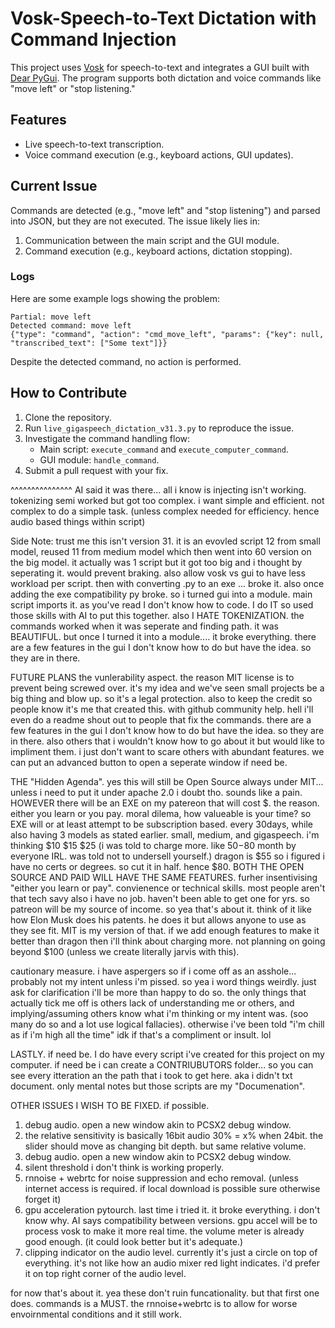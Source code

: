 # Vosk-Speech-to-Text Dictation with Command Injection

This project uses [Vosk](https://github.com/alphacep/vosk-api) for speech-to-text and integrates a GUI built with [Dear PyGui](https://github.com/hoffstadt/DearPyGui). The program supports both dictation and voice commands like "move left" or "stop listening."

## Features
- Live speech-to-text transcription.
- Voice command execution (e.g., keyboard actions, GUI updates).

## Current Issue
Commands are detected (e.g., "move left" and "stop listening") and parsed into JSON, but they are not executed. The issue likely lies in:
1. Communication between the main script and the GUI module.
2. Command execution (e.g., keyboard actions, dictation stopping).

### Logs
Here are some example logs showing the problem:
```
Partial: move left
Detected command: move left
{"type": "command", "action": "cmd_move_left", "params": {"key": null, "transcribed_text": ["Some text"]}}
```

Despite the detected command, no action is performed.


## How to Contribute
1. Clone the repository.
2. Run `live_gigaspeech_dictation_v31.3.py` to reproduce the issue.
3. Investigate the command handling flow:
   - Main script: `execute_command` and `execute_computer_command`.
   - GUI module: `handle_command`.
4. Submit a pull request with your fix.

^^^^^^^^^^^^^^^ AI said it was there... all i know is injecting isn't working. tokenizing semi worked but got too complex. i want simple and efficient. not complex to do a simple task. (unless complex needed for efficiency. hence audio based things within script)


Side Note: trust me this isn't version 31. it is an evovled script 12 from small model, reused 11 from medium model which then went into 60 version on the big model. it actually was 1 script but it got too big and i thought by seperating it. would prevent braking. also allow vosk vs gui to have less workload per script. then with converting .py to an exe ... broke it. also once adding the exe compatibility py broke. so i turned gui into a module. main script imports it. as you've read I don't know how to code. I do IT so used those skills with AI to put this together. also I HATE TOKENIZATION. the commands worked when it was seperate and finding path. it was BEAUTIFUL. but once I turned it into a module.... it broke everything. there are a few features in the gui I don't know how to do but have the idea. so they are in there.


FUTURE PLANS the vunlerability aspect. the reason MIT license is to prevent being screwed over. it's my idea and we've seen small projects be a big thing and blow up. so it's a legal protection. also to keep the credit so people know it's me that created this. with github community help. hell i'll even do a readme shout out to people that fix the commands. there are a few features in the gui I don't know how to do but have the idea. so they are in there. also others that i wouldn't know how to go about it but would like to impliment them. i just don't want to scare others with abundant features. we can put an advanced button to open a seperate window if need be.

THE "Hidden Agenda". yes this will still be Open Source always under MIT... unless i need to put it under apache 2.0 i doubt tho. sounds like a pain. HOWEVER there will be an EXE on my patereon that will cost $. the reason. either you learn or you pay. moral dilema, how valueable is your time? so EXE will or at least attempt to be subscription based. every 30days, while also having 3 models as stated earlier. small, medium, and gigaspeech. i'm thinking $10 $15 $25 (i was told to charge more. like $50-$80 month by everyone IRL. was told not to undersell yourself.) dragon is $55 so i figured i have no certs or degrees. so cut it in half. hence $80.
BOTH THE OPEN SOURCE AND PAID WILL HAVE THE SAME FEATURES. furher insentivising "either you learn or pay". convienence or technical skills. most people aren't that tech savy also i have no job. haven't been able to get one for yrs. so patreon will be my source of income. so yea that's about it. think of it like how Elon Musk does his patents. he does it but allows anyone to use as they see fit. MIT is my version of that. if we add enough features to make it better than dragon then i'll think about charging more. not planning on going beyond $100 (unless we create literally jarvis with this).

cautionary measure. i have aspergers so if i come off as an asshole... probably not my intent unless i'm pissed. so yea i word things weirdly. just ask for clarification i'll be more than happy to do so. the only things that actually tick me off is others lack of understanding me or others, and implying/assuming others know what i'm thinking or my intent was. (soo many do so and a lot use logical fallacies). otherwise i've been told "i'm chill as if i'm high all the time" idk if that's a compliment or insult. lol 

LASTLY. if need be. I do have every script i've created for this project on my computer. if need be i can create a CONTRIUBUTORS folder... so you can see every itteration an the path that i took to get here. aka i didn't txt document. only mental notes but those scripts are my "Documenation".


OTHER ISSUES I WISH TO BE FIXED. if possible.

1. debug audio. open a new window akin to PCSX2 debug window.
2. the relative sensitivity is basically 16bit audio 30% = x% when 24bit. the slider should move as changing bit depth. but same relative volume.
3. debug audio. open a new window akin to PCSX2 debug window.
4. silent threshold i don't think is working properly.
5. rnnoise + webrtc for noise suppression and echo removal. (unless internet access is required. if local download is possible sure otherwise forget it)
6. gpu acceleration pytourch. last time i tried it. it broke everything. i don't know why. AI says compatibility between versions.
gpu accel will be to process vosk to make it more real time. the volume meter is already good enough. (it could look better but it's adequate.)
7. clipping indicator on the audio level. currently it's just a circle on top of everything. it's not like how an audio mixer red light indicates. i'd prefer it on top right corner of the audio level.


for now that's about it. yea these don't ruin funcationality. but that first one does. commands is a MUST. the rnnoise+webrtc is to allow for worse envoirnmental conditions and it still work.

